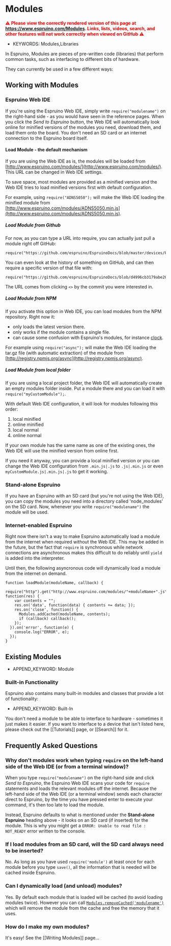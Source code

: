 <!--- Copyright (c) 2013 Gordon Williams, Pur3 Ltd. See the file LICENSE for copying permission. -->
Modules
=======

<span style="color:red">:warning: **Please view the correctly rendered version of this page at https://www.espruino.com/Modules. Links, lists, videos, search, and other features will not work correctly when viewed on GitHub** :warning:</span>

* KEYWORDS: Modules,Libraries

In Espruino, Modules are pieces of pre-written code (libraries) that perform common tasks, such as interfacing to different bits of hardware.

They can currently be used in a few different ways:

Working with Modules
--------------------

### Espruino Web IDE

If you're using the Espruino Web IDE, simply write ```require("modulename")``` on the right-hand side - as you would have seen in the reference pages. When you click the *Send to Espruino* button, the Web IDE will automatically look online for minified versions of the modules you need, download them, and load them onto the board. You don't need an SD card or an internet connection to the Espruino board itself.

#### Load Module - the default mechanism

If you are using the Web IDE as is, the modules will be loaded from [http://www.espruino.com/modules/](http://www.espruino.com/modules/). This URL can be changed in Web IDE settings.

To save space, most modules are provided as a minified version and the Web IDE tries to load minified versions first with default configuration.

For example, using ```require("ADNS5050");``` will make the Web IDE loading the minified module from [http://www.espruino.com/modules/ADNS5050.min.js](http://www.espruino.com/modules/ADNS5050.min.js).

##### Load Module from Github

For now, as you can type a URL into require, you can actually just pull a module right off GitHub:

```
require("https://github.com/espruino/EspruinoDocs/blob/master/devices/PCD8544.js");
```

You can even look at the history of something on GitHub, and can then require a specific version of that file with:

```
require("https://github.com/espruino/EspruinoDocs/blob/d4996cb3179abe260c030ed02bcb0d2384db6bbd/devices/PCD8544.js");
```

The URL comes from clicking ```<>``` by the commit you were interested in.

##### Load Module from NPM

If you activate this option in Web IDE, you can load modules from the NPM repository. Right now it:

* only loads the latest version there.
* only works if the module contains a single file.
* can cause some confusion with Espruino's modules, for instance [clock](http://www.espruino.com/clock).

For example using ```require("async");``` will make the Web IDE loading the tar.gz file (with automatic extraction) of the module from [http://registry.npmjs.org/async](http://registry.npmjs.org/async).

##### Load Module from local folder

If you are using a local project folder, the Web IDE will automatically create an empty modules folder inside. Put a module there and you can load it with ```require("myCustomModule");```.

With default Web IDE configuration, it will look for modules following this order:

1. local minified
2. online minified
3. local normal
4. online normal

If your own module has the same name as one of the existing ones, the Web IDE will use the minified version from online first.

If you need it anyway, you can provide a local minified version or you can change the Web IDE configuration from ```.min.js|.js``` to ```.js|.min.js``` or even ```myCustomModule.js|.min.js|.js``` to get it working.

### Stand-alone Espruino

If you have an Espruino with an SD card (but you're not using the Web IDE), you can copy the modules you need into a directory called 'node_modules' on the SD card. Now, whenever you write ``` require("modulename") ``` the module will be used.

### Internet-enabled Espruino

Right now there isn't a way to make Espruino automatically load a module from the internet when required without the Web IDE. This may be added in the future, but the fact that `require` is synchronous while network connections are asynchronous makes this difficult to do reliably until `yield` is added into the interpreter.

Until then, the following asyncronous code will dynamically load a module from the internet on demand.

```
function loadModule(moduleName, callback) {
  require("http").get("http://www.espruino.com/modules/"+moduleName+".js", function(res) {
    var contents = "";
    res.on('data', function(data) { contents += data; });
    res.on('close', function() { 
      Modules.addCached(moduleName, contents); 
      if (callback) callback();
    });
  }).on('error', function(e) {
    console.log("ERROR", e);
  });
}
```


Existing Modules
----------------

* APPEND_KEYWORD: Module

### Built-in Functionality

Espruino also contains many built-in modules and classes that provide a lot of functionality:

* APPEND_KEYWORD: Built-In

You don't need a module to be able to interface to hardware - sometimes it just makes it easier. If you want to interface to a device that isn't listed here, please check out the [[Tutorials]] page, or [[Search]] for it.


Frequently Asked Questions
--------------------------

### <a name="repl"></a>Why don't modules work when typing `require` on the left-hand side of the Web IDE (or from a terminal window)?

When you type ```require("modulename")``` on the right-hand side and click *Send to Espruino*, the Espruino Web IDE scans your code for `require` statements and loads the relevant modules off the internet. Because the left-hand side of the Web IDE (or a terminal window) sends each character direct to Espruino, by the time you have pressed enter to execute your command, it's then too late to load the module.

Instead, Espruino defaults to what is mentioned under the **Stand-alone Espruino** heading above - it looks on an SD card (if inserted) for the module. This is why you might get a `ERROR: Unable to read file : NOT_READY` error written to the console.

### If I load modules from an SD card, will the SD card always need to be inserted?

No. As long as you have used `require('module')` at least once for each module before you type `save()`, all the information that is needed will be cached inside Espruino.

### Can I dynamically load (and unload) modules?

Yes. By default each module that is loaded will be cached (to avoid loading modules twice). However you can call [`Modules.removeCached('modulename')`](/Reference#l_Modules_removeCached) which will remove the module from the cache and free the memory that it uses.

### How do I make my own modules?

It's easy! See the [[Writing Modules]] page...
